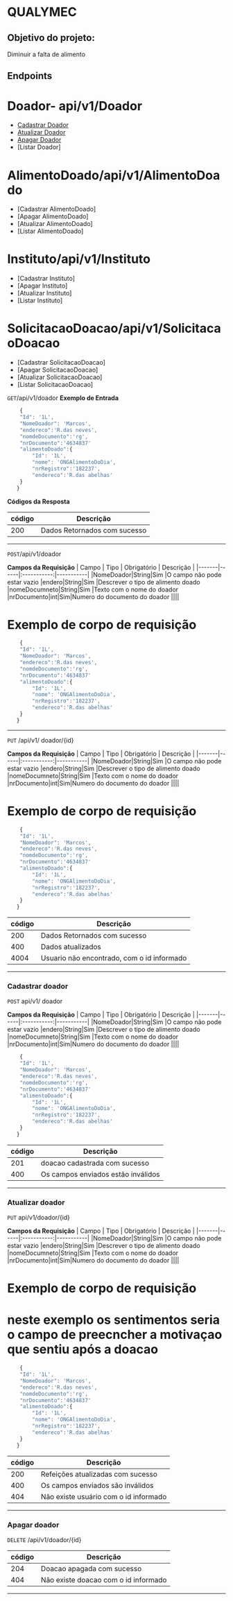 # QUALYMEC  <!-- Listagem dos endpoints -->

## Objetivo do projeto:
Diminuir a falta de alimento

## Endpoints 
# Doador- api/v1/Doador
 
- [Cadastrar Doador](#cadastrar-doacao)
- [Atualizar Doador](#Atualizar-doacao)
- [Apagar Doador](#Apagar-doacao)
- [Listar Doador]

# AlimentoDoado/api/v1/AlimentoDoado
- [Cadastrar AlimentoDoado]
- [Apagar AlimentoDoado]
- [Atualizar AlimentoDoado]
- [Listar AlimentoDoado]

# Instituto/api/v1/Instituto
- [Cadastrar Instituto]
- [Apagar Instituto]
- [Atualizar Instituto]
- [Listar Instituto]

# SolicitacaoDoacao/api/v1/SolicitacaoDoacao
- [Cadastrar SolicitacaoDoacao]
- [Apagar SolicitacaoDoacao]
- [Atualizar SolicitacaoDoacao]
- [Listar SolicitacaoDoacao]

<!-- Endereço do recurso -->

`GET`/api/v1/doador
**Exemplo de Entrada** 
```js
    {
 	"Id": '1L',
 	"NomeDoador": 'Marcos',
	"endereco":'R.das neves',
	"nomdeDocumento":'rg',
	"nrDocumento":'4634837'
	"alimentoDoado":{
		"Id": '1L',
		"nome": 'ONGAlimentoDoDia',
		"nrRegistro":'182237',
		"endereco":'R.das abelhas'
	}
   }
```
**Códigos da Resposta**

|código|Descrição
|-|-
200 | Dados Retornados com sucesso

--------------------

`POST`/api/v1/doador

**Campos da Requisição**
| Campo | Tipo | Obrigatório | Descrição |
|-------|------|:-----------:|-----------|
|NomeDoador|String|Sim       |O campo não pode estar vazio
|endero|String|Sim     |Descrever o tipo de alimento doado
|nomeDocumneto|String|Sim   |Texto com o nome do doador
|nrDocumento|int|Sim|Numero do documento do doador
||||


# Exemplo de corpo de requisição
```js
    {
 	"Id": '1L',
 	"NomeDoador": 'Marcos',
	"endereco":'R.das neves',
	"nomdeDocumento":'rg',
	"nrDocumento":'4634837'
	"alimentoDoado":{
		"Id": '1L',
		"nome": 'ONGAlimentoDoDia',
		"nrRegistro":'182237',
		"endereco":'R.das abelhas'
	}
   }
```
-------------------------

`PUT` /api/v1/ doador/{id}

**Campos da Requisição**
| Campo | Tipo | Obrigatório | Descrição |
|-------|------|:-----------:|-----------|
|NomeDoador|String|Sim       |O campo não pode estar vazio
|endero|String|Sim     |Descrever o tipo de alimento doado
|nomeDocumneto|String|Sim   |Texto com o nome do doador
|nrDocumento|int|Sim|Numero do documento do doador
||||



# Exemplo de corpo de requisição
```js
    {
 	"Id": '1L',
 	"NomeDoador": 'Marcos',
	"endereco":'R.das neves',
	"nomdeDocumento":'rg',
	"nrDocumento":'4634837'
	"alimentoDoado":{
		"Id": '1L',
		"nome": 'ONGAlimentoDoDia',
		"nrRegistro":'182237',
		"endereco":'R.das abelhas'
	}
   }
```

|código|Descrição
|-|-
200 | Dados Retornados com sucesso
400 | Dados atualizados
4004| Usuario não encontrado, com o id informado

--------------------------

### Cadastrar doador
`POST` api/v1/ doador

**Campos da Requisição**
| Campo | Tipo | Obrigatório | Descrição |
|-------|------|:-----------:|-----------|
|NomeDoador|String|Sim       |O campo não pode estar vazio
|endero|String|Sim     |Descrever o tipo de alimento doado
|nomeDocumneto|String|Sim   |Texto com o nome do doador
|nrDocumento|int|Sim|Numero do documento do doador
||||


```js
    {
 	"Id": '1L',
 	"NomeDoador": 'Marcos',
	"endereco":'R.das neves',
	"nomdeDocumento":'rg',
	"nrDocumento":'4634837'
	"alimentoDoado":{
		"Id": '1L',
		"nome": 'ONGAlimentoDoDia',
		"nrRegistro":'182237',
		"endereco":'R.das abelhas'
	}
   }
```

|código|Descrição
|-|-
201 | doacao cadastrada com sucesso
400 | Os campos enviados estão inválidos

-------------------------------------------

### Atualizar doador
`PUT` api/v1/doador/{id}

**Campos da Requisição**
| Campo | Tipo | Obrigatório | Descrição |
|-------|------|:-----------:|-----------|
|NomeDoador|String|Sim       |O campo não pode estar vazio
|endero|String|Sim     |Descrever o tipo de alimento doado
|nomeDocumneto|String|Sim   |Texto com o nome do doador
|nrDocumento|int|Sim|Numero do documento do doador
||||


# Exemplo de corpo de requisição
# neste exemplo os sentimentos  seria o campo de preecncher a motivaçao que sentiu após a doacao

```js
    {
 	"Id": '1L',
 	"NomeDoador": 'Marcos',
	"endereco":'R.das neves',
	"nomdeDocumento":'rg',
	"nrDocumento":'4634837'
	"alimentoDoado":{
		"Id": '1L',
		"nome": 'ONGAlimentoDoDia',
		"nrRegistro":'182237',
		"endereco":'R.das abelhas'
	}
   }
```
|código|Descrição
|-|-
200 | Refeições atualizadas com sucesso
400 | Os campos enviados são inválidos
404 | Não existe usuário com o id informado

----------------------------------

### Apagar doador
`DELETE` /api/v1/doador/{id}

|código|Descrição
|-|-
204 | Doacao apagada com sucesso
404 | Não existe doacao com o id informado

---------------------------
 